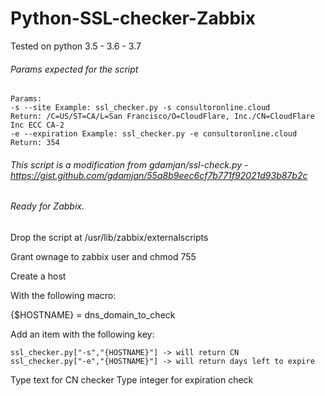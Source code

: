 # Python-SSL-checker-Zabbix

Tested on python 3.5 - 3.6 - 3.7

###### Params expected for the script
```
Params:
-s --site Example: ssl_checker.py -s consultoronline.cloud
Return: /C=US/ST=CA/L=San Francisco/O=CloudFlare, Inc./CN=CloudFlare Inc ECC CA-2
-e --expiration Example: ssl_checker.py -e consultoronline.cloud
Return: 354
```

###### This script is a modification from  gdamjan/ssl-check.py - https://gist.github.com/gdamjan/55a8b9eec6cf7b771f92021d93b87b2c
###### Ready for Zabbix.

Drop the script at /usr/lib/zabbix/externalscripts

Grant ownage to zabbix user and chmod 755

Create a host

With the following macro:

{$HOSTNAME} = dns_domain_to_check

Add an item with the following key:
```
ssl_checker.py["-s","{HOSTNAME}"] -> will return CN
ssl_checker.py["-e","{HOSTNAME}"] -> will return days left to expire
```

Type text for CN checker
Type integer for expiration check
